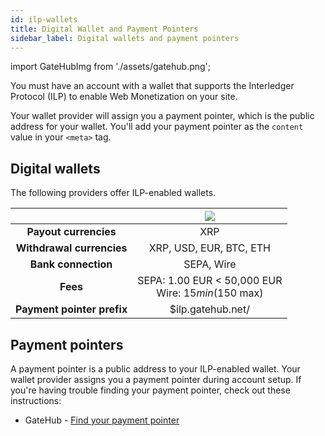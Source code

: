 ```yaml
---
id: ilp-wallets
title: Digital Wallet and Payment Pointers
sidebar_label: Digital wallets and payment pointers
---
```


import GateHubImg from './assets/gatehub.png';

You must have an account with a wallet that supports the Interledger Protocol (ILP) to enable Web Monetization on your site.

Your wallet provider will assign you a payment pointer, which is the public address for your wallet. You'll add your payment pointer as the `content` value in your `<meta>` tag.

## Digital wallets

The following providers offer ILP-enabled wallets.

| |<center><img src={GateHubImg}/></center> |
|:-:|:-:|
| **Payout currencies** | XRP |
| **Withdrawal currencies** | XRP, USD, EUR, BTC, ETH |
| **Bank connection** | SEPA, Wire |
| **Fees** | SEPA: 1.00 EUR < 50,000 EUR<br />Wire: $15 min ($150 max) |
| **Payment pointer prefix** | $ilp.gatehub.net/ |

## Payment pointers

A payment pointer is a public address to your ILP-enabled wallet. Your wallet provider assigns you a payment pointer during account setup. If you're having trouble finding your payment pointer, check out these instructions:

* GateHub - [Find your payment pointer](gatehub.md#find-your-payment-pointer)
